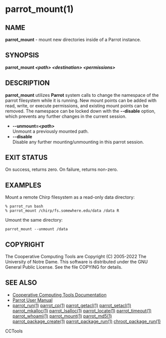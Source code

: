 






















# parrot_mount(1)

## NAME
**parrot_mount** - mount new directories inside of a Parrot instance.

## SYNOPSIS
**parrot_mount _&lt;path&gt;_ _&lt;destination&gt;_ _&lt;permissions&gt;_**

## DESCRIPTION
**parrot_mount** utilizes **Parrot** system calls to change the namespace
of the parrot filesystem while it is running.  New mount points can be
added with read, write, or execute permissions, and existing mount points
can be removed.  The namespace can be locked down with the **--disable**
option, which prevents any further changes in the current session.


- **--unmount=_&lt;path&gt;_**<br /> Unmount a previously mounted path.
- **--disable**<br /> Disable any further mounting/unmounting in this parrot session.


## EXIT STATUS
On success, returns zero.  On failure, returns non-zero.

## EXAMPLES

Mount a remote Chirp filesystem as a read-only data directory:

```
% parrot_run bash
% parrot_mount /chirp/fs.somewhere.edu/data /data R
```

Umount the same directory:

```
parrot_mount --unmount /data
```

## COPYRIGHT
The Cooperative Computing Tools are Copyright (C) 2005-2022 The University of Notre Dame.  This software is distributed under the GNU General Public License.  See the file COPYING for details.

## SEE ALSO

- [Cooperative Computing Tools Documentation]("../index.html")
- [Parrot User Manual]("../parrot.html")
- [parrot_run(1)](parrot_run.md) [parrot_cp(1)](parrot_cp.md) [parrot_getacl(1)](parrot_getacl.md)  [parrot_setacl(1)](parrot_setacl.md)  [parrot_mkalloc(1)](parrot_mkalloc.md)  [parrot_lsalloc(1)](parrot_lsalloc.md)  [parrot_locate(1)](parrot_locate.md)  [parrot_timeout(1)](parrot_timeout.md)  [parrot_whoami(1)](parrot_whoami.md)  [parrot_mount(1)](parrot_mount.md)  [parrot_md5(1)](parrot_md5.md)  [parrot_package_create(1)](parrot_package_create.md)  [parrot_package_run(1)](parrot_package_run.md)  [chroot_package_run(1)](chroot_package_run.md)


CCTools
